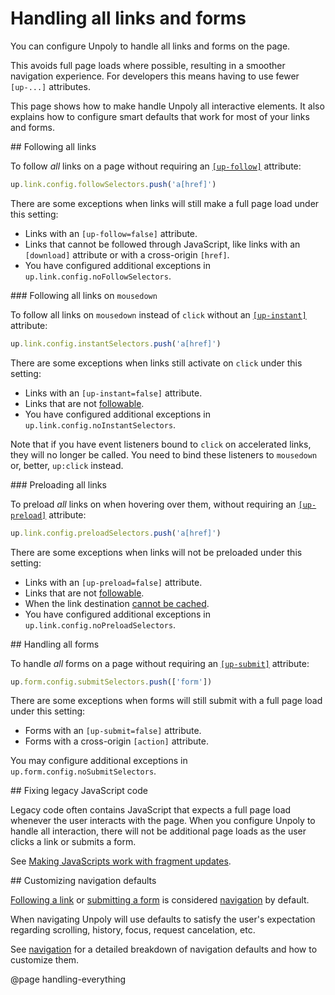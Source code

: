 Handling all links and forms
============================

You can configure Unpoly to handle all links and forms on the page.

This avoids full page loads where possible, resulting in a smoother navigation experience.
For developers this means having to use fewer `[up-...]` attributes.

This page shows how to make handle Unpoly all interactive elements.
It also explains how to configure smart defaults that work for most of your links and forms.


\#\# Following all links

To follow *all* links on a page without requiring an [`[up-follow]`](/a-up-follow) attribute:

```js
up.link.config.followSelectors.push('a[href]')
```

There are some exceptions when links will still make a full page load under this setting:

- Links with an `[up-follow=false]` attribute.
- Links that cannot be followed through JavaScript,
  like links with an `[download]` attribute or with a cross-origin `[href]`.
- You have configured additional exceptions in `up.link.config.noFollowSelectors`.

\#\#\# Following all links on `mousedown`

To follow all links on `mousedown` instead of `click` without an [`[up-instant]`](/a-up-instant) attribute:

```js
up.link.config.instantSelectors.push('a[href]')
```

There are some exceptions when links still activate on `click` under this setting:

- Links with an `[up-instant=false]` attribute.
- Links that are not [followable](#following-all-links).
- You have configured additional exceptions in `up.link.config.noInstantSelectors`.

Note that if you have event listeners bound to `click` on accelerated links, they will
no longer be called. You need to bind these listeners to `mousedown` or, better, `up:click` instead.

\#\#\# Preloading all links

To preload *all* links on when hovering over them, without requiring an [`[up-preload]`](/a-up-preload) attribute:

```js
up.link.config.preloadSelectors.push('a[href]')
```

There are some exceptions when links will not be preloaded under this setting:

- Links with an `[up-preload=false]` attribute.
- Links that are not [followable](#following-all-links).
- When the link destination [cannot be cached](/up.network.config#config.autoCache).
- You have configured additional exceptions in `up.link.config.noPreloadSelectors`.


\#\# Handling all forms

To handle *all* forms on a page without requiring an [`[up-submit]`](/form-up-submit) attribute:

```js
up.form.config.submitSelectors.push(['form'])
```

There are some exceptions when forms will still submit with a full page load under this setting:

- Forms with an `[up-submit=false]` attribute.
- Forms with a cross-origin `[action]` attribute.

You may configure additional exceptions in `up.form.config.noSubmitSelectors`.


\#\# Fixing legacy JavaScript code

Legacy code often contains JavaScript that expects a full page load whenever the
user interacts with the page. When you configure Unpoly to handle all interaction,
there will not be additional page loads as the user clicks a link or submits a form.

See [Making JavaScripts work with fragment updates](/legacy-scripts).


\#\# Customizing navigation defaults

[Following a link](/a-up-follow) or [submitting a form](/form-up-submit) is considered
[navigation](/navigation) by default.

When navigating Unpoly will use defaults to satisfy the user's expectation regarding
scrolling, history, focus, request cancelation, etc.

See [navigation](/navigation) for a detailed breakdown of navigation defaults
and how to customize them.


@page handling-everything
